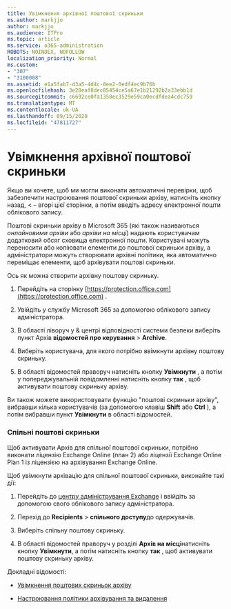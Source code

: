 ```yaml
---
title: Увімкнення архівної поштової скриньки
ms.author: markjjo
author: markjjo
ms.audience: ITPro
ms.topic: article
ms.service: o365-administration
ROBOTS: NOINDEX, NOFOLLOW
localization_priority: Normal
ms.custom:
- "307"
- "3100008"
ms.assetid: e1a5fab7-d3a5-4d4c-8ee2-0edf4ec9b76b
ms.openlocfilehash: 3e20eaf8dec85454ce5a67e1b21292b2a33ebb1d
ms.sourcegitcommit: c6692ce0fa1358ec3529e59ca0ecdfdea4cdc759
ms.translationtype: MT
ms.contentlocale: uk-UA
ms.lasthandoff: 09/15/2020
ms.locfileid: "47811727"
---
```

# <a name="enable-an-archive-mailbox"></a>Увімкнення архівної поштової скриньки

Якщо ви хочете, щоб ми могли виконати автоматичні перевірки, щоб забезпечити настроювання поштової скриньки архіву, натисніть кнопку назад, < – вгорі цієї сторінки, а потім введіть адресу електронної пошти облікового запису.

Поштові скриньки архіву в Microsoft 365 (які також називаються *онлайновими архіви* або *архіви на місці*) надають користувачам додатковий обсяг сховища електронної пошти. Користувачі можуть переносити або копіювати елементи до поштової скриньки архіву, а адміністратори можуть створювати архівні політики, яка автоматично переміщає елементи, щоб архівувати поштові скриньки.
  
Ось як можна створити архівну поштову скриньку.
  
1. Перейдіть на сторінку [https://protection.office.com](https://protection.office.com) .

2. Увійдіть у службу Microsoft 365 за допомогою облікового запису адміністратора.

3. В області ліворуч у &amp; центрі відповідності системи безпеки виберіть пункт Архів **відомостей про керування** \> **Archive**.

4. Виберіть користувача, для якого потрібно ввімкнути архівну поштову скриньку.

5. В області відомостей праворуч натисніть кнопку **Увімкнути** , а потім у попереджувальній повідомленні натисніть кнопку **так** , щоб активувати поштову скриньку архіву.

Ви також можете використовувати функцію "поштові скриньки архіву", вибравши кілька користувачів (за допомогою клавіш **Shift** або **Ctrl** ), а потім вибравши пункт **Увімкнути** в області відомостей.
  
### <a name="shared-mailboxes"></a>Спільні поштові скриньки

Щоб активувати Архів для спільної поштової скриньки, потрібно виконати ліцензію Exchange Online (план 2) або ліцензії Exchange Online Plan 1 із ліцензією на архівування Exchange Online.  

Щоб увімкнути архівацію для спільної поштової скриньки, виконайте такі дії:

1. Перейдіть до [центру адміністрування Exchange](https://outlook.office365.com/ecp) і ввійдіть за допомогою свого облікового запису адміністратора.

2. Перехід до **Recipients**  >  **спільного доступу**до одержувачів.

3. Виберіть спільну поштову скриньку.

4. В області відомостей праворуч у розділі **Архів на місці**натисніть кнопку **Увімкнути**, а потім натисніть кнопку **так** , щоб активувати поштову скриньку архіву.

Докладні відомості:
  
- [Увімкнення поштових скриньок архіву](https://docs.microsoft.com/microsoft-365/compliance/enable-archive-mailboxes)

- [Настроювання політики архівування та видалення](https://docs.microsoft.com//office365/securitycompliance/set-up-an-archive-and-deletion-policy-for-mailboxes)
